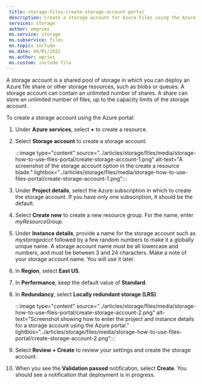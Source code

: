 ```yaml
---
 title: storage-files-create-storage-account-portal
 description: Create a storage account for Azure Files using the Azure portal.
 services: storage
 author: wmgries
 ms.service: storage
 ms.subservice: files
 ms.topic: include
 ms.date: 04/01/2022
 ms.author: wgries
 ms.custom: include file
---
```

A storage account is a shared pool of storage in which you can deploy an Azure file share or other storage resources, such as blobs or queues. A storage account can contain an unlimited number of shares. A share can store an unlimited number of files, up to the capacity limits of the storage account.

To create a storage account using the Azure portal:

1. Under **Azure services**, select **+** to create a resource.
1. Select **Storage account** to create a storage account.

    :::image type="content" source="../articles/storage/files/media/storage-how-to-use-files-portal/create-storage-account-1.png" alt-text="A screenshot of the storage account option in the create a resource blade." lightbox="../articles/storage/files/media/storage-how-to-use-files-portal/create-storage-account-1.png":::

1. Under **Project details**, select the Azure subscription in which to create the storage account. If you have only one subscription, it should be the default.
1. Select **Create new** to create a new resource group. For the name, enter *myResourceGroup*.
1. Under **Instance details**, provide a name for the storage account such as *mystorageacct* followed by a few random numbers to make it a globally unique name. A storage account name must be all lowercase and numbers, and must be between 3 and 24 characters. Make a note of your storage account name. You will use it later.
1. In **Region**, select **East US**.
1. In **Performance**, keep the default value of **Standard**.
1. In **Redundancy**, select **Locally redundant storage (LRS)**.

   :::image type="content" source="../articles/storage/files/media/storage-how-to-use-files-portal/create-storage-account-2.png" alt-text="Screenshot showing how to enter the project and instance details for a storage account using the Azure portal." lightbox="../articles/storage/files/media/storage-how-to-use-files-portal/create-storage-account-2.png":::

1. Select **Review + Create** to review your settings and create the storage account.
1. When you see the **Validation passed** notification, select **Create**. You should see a notification that deployment is in progress.
